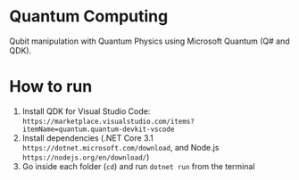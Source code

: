 # Quantum Computing

Qubit manipulation with Quantum Physics using Microsoft Quantum (Q# and QDK).

# How to run

1. Install QDK for Visual Studio Code: `https://marketplace.visualstudio.com/items?itemName=quantum.quantum-devkit-vscode`
2. Install dependencies (.NET Core 3.1 `https://dotnet.microsoft.com/download`, and Node.js `https://nodejs.org/en/download/`)
3. Go inside each folder (`cd`) and run `dotnet run` from the terminal
